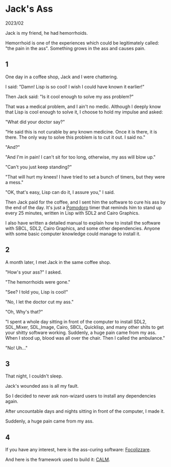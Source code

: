 <!--6-->
# Jack's Ass

2023/02

Jack is my friend, he had hemorrhoids.

Hemorrhoid is one of the experiences which could be legitimately called: "the pain in the ass". Something grows in the ass and causes pain.

## 1
One day in a coffee shop, Jack and I were chattering.

I said: "Damn! Lisp is so cool! I wish I could have known it earlier!"

Then Jack said: "Is it cool enough to solve my ass problem?"

That was a medical problem, and I ain't no medic. Although I deeply know that Lisp is cool enough to solve it, I choose to hold my impulse and asked:

"What did your doctor say?"

"He said this is not curable by any known medicine. Once it is there, it is there. The only way to solve this problem is to cut it out. I said no."

"And?"

"And I'm in pain! I can't sit for too long, otherwise, my ass will blow up."

"Can't you just keep standing?"

"That will hurt my knees! I have tried to set a bunch of timers, but they were a mess."

"OK, that's easy, Lisp can do it, I assure you," I said.

Then Jack paid for the coffee, and I sent him the software to cure his ass by the end of the day. It's just a [Pomodoro](https://en.wikipedia.org/wiki/Pomodoro_Technique) timer that reminds him to stand up every 25 minutes, written in Lisp with SDL2 and Cairo Graphics.

I also have written a detailed manual to explain how to install the software with SBCL, SDL2, Cairo Graphics, and some other dependencies. Anyone with some basic computer knowledge could manage to install it.

## 2

A month later, I met Jack in the same coffee shop.

"How's your ass?" I asked.

"The hemorrhoids were gone."

"See? I told you, Lisp is cool!"

"No, I let the doctor cut my ass."

"Oh, Why's that?"

"I spent a whole day sitting in front of the computer to install SDL2, SDL_Mixer, SDL_Image, Cairo, SBCL, Quicklisp, and many other shits to get your shitty software working. Suddenly, a huge pain came from my ass. When I stood up, blood was all over the chair. Then I called the ambulance."

"No! Uh..."

## 3

That night, I couldn't sleep.

Jack's wounded ass is all my fault.

So I decided to never ask non-wizard users to install any dependencies again.

After uncountable days and nights sitting in front of the computer, I made it.

Suddenly, a huge pain came from my ass.

## 4

If you have any interest, here is the ass-curing software: [Focolizzare](https://vitovan.com/focalizzare/).

And here is the framework used to build it: [CALM](https://github.com/VitoVan/calm/).
